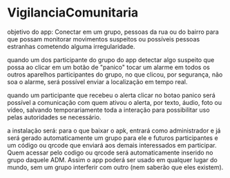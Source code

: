# VigilanciaComunitaria

objetivo do app:
Conectar em um grupo, pessoas da rua ou do bairro para que possam monitorar movimentos suspeitos ou possíveis pessoas estranhas cometendo alguma irregularidade.

quando um dos participante do grupo do app detectar algo suspeito que possa ao clicar em um botão de "panico" tocar um alarme em todos os outros aparelhos participantes do grupo, no que clicou, por segurança, não soa o alarme, será possível enviar a localização em tempo real.

quando um participante que recebeu o alerta clicar no botao panico será possível a comunicação com quem ativou o alerta, por texto, áudio, foto ou vídeo, salvando temporariamente toda a interação para possibilitar uso pelas autoridades se necessário.

a instalação será: para o que baixar o apk, entrará como administrador e já será gerado automaticamente um grupo para ele e futuros participantes e um código ou qrcode que enviará aos demais interessados em participar. Quem acessar pelo codigo ou qrcode será automaticamente inserido no grupo daquele ADM. Assim o app poderá ser usado em qualquer lugar do mundo, sem um grupo interferir com outro (nem saberão que eles existem).
